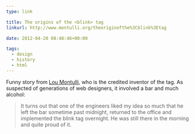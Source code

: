 ```yaml
---
type: link

title: The origins of the <blink> tag
linkurl: http://www.montulli.org/theoriginofthe%3Cblink%3Etag

date: 2012-04-20 08:48:46+00:00

tags:
  - design
  - history
  - html
---
```


Funny story from [Lou Montulli](http://www.montulli.org/lou), who is the credited inventor of the <blink> tag. As suspected of generations of web designers, it involved a bar and much alcohol:

> It turns out that one of the engineers liked my idea so much that he left the bar sometime past midnight, returned to the office and implemented the blink tag overnight. He was still there in the morning and quite proud of it.
